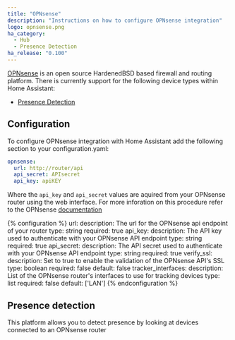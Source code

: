 ```yaml
---
title: "OPNsense"
description: "Instructions on how to configure OPNsense integration"
logo: opnsense.png
ha_category:
  - Hub
  - Presence Detection
ha_release: "0.100"
---
```


[OPNsense](https://opnsense.org/) is an open source HardenedBSD based firewall
and routing platform. There is currently support for the following device types
within Home Assistant:

- [Presence Detection](#presence-detection)

## Configuration

To configure OPNsense integration with Home Assistant add the following section
to your configuration.yaml:

```yaml
opnsense:
  url: http://router/api
  api_secret: APIsecret
  api_key: apiKEY
```

Where the `api_key` and `api_secret` values are aquired from your OPNsense
router using the web interface. For more inforation on this procedure refer
to the OPNsense [documentation](https://docs.opnsense.org/development/how-tos/api.html#creating-keys)

{% configuration %}
url:
  description: The url for the OPNsense api endpoint of your router
  type: string
  required: true
api_key:
  description: The API key used to authenticate with your OPNsense API endpoint
  type: string
  required: true
api_secret:
  description: The API secret used to authenticate with your OPNsense API endpoint
  type: string
  required: true
verify_ssl:
  description: Set to true to enable the validation of the OPNsense API's SSL
  type: boolean
  required: false
  default: false
tracker_interfaces:
  description: List of the OPNsense router's interfaces to use for tracking devices
  type: list
  required: false
  default: ['LAN']
{% endconfiguration %}


## Presence detection

This platform allows you to detect presence by looking at devices connected to an OPNsense router
